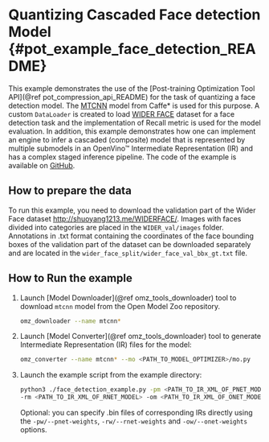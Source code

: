 # Quantizing Cascaded Face detection Model {#pot_example_face_detection_README}

This example demonstrates the use of the [Post-training Optimization Tool API](@ref pot_compression_api_README) for the task of quantizing a face detection model.
The [MTCNN](https://github.com/openvinotoolkit/open_model_zoo/blob/master/models/public/mtcnn/mtcnn.md) model from Caffe* is used for this purpose.
A custom `DataLoader` is created to load [WIDER FACE](http://shuoyang1213.me/WIDERFACE/) dataset for a face detection task 
and the implementation of Recall metric is used for the model evaluation. In addition, this example demonstrates how one can implement 
an engine to infer a cascaded (composite) model that is represented by multiple submodels in an OpenVino&trade; Intermediate Representation (IR)
and has a complex staged inference pipeline. The code of the example is available on [GitHub](https://github.com/openvinotoolkit/openvino/tree/master/tools/pot/openvino/tools/pot/api/samples/face_detection).

## How to prepare the data

To run this example, you need to download the validation part of the Wider Face dataset http://shuoyang1213.me/WIDERFACE/.
Images with faces divided into categories are placed in the `WIDER_val/images` folder.
Annotations in .txt format containing the coordinates of the face bounding boxes of the validation part of the dataset 
can be downloaded separately and are located in the `wider_face_split/wider_face_val_bbx_gt.txt` file.

## How to Run the example

1. Launch [Model Downloader](@ref omz_tools_downloader) tool to download `mtcnn` model from the Open Model Zoo repository.
   ```sh
   omz_downloader --name mtcnn*
   ```
2. Launch [Model Converter](@ref omz_tools_downloader) tool to generate Intermediate Representation (IR) files for the model:
   ```sh
   omz_converter --name mtcnn* --mo <PATH_TO_MODEL_OPTIMIZER>/mo.py
   ```
3. Launch the example script from the example directory:
   ```sh
   python3 ./face_detection_example.py -pm <PATH_TO_IR_XML_OF_PNET_MODEL> 
   -rm <PATH_TO_IR_XML_OF_RNET_MODEL> -om <PATH_TO_IR_XML_OF_ONET_MODEL> -d <WIDER_val/images> -a <wider_face_split/wider_face_val_bbx_gt.txt>
   ```
   Optional: you can specify .bin files of corresponding IRs directly using the `-pw/--pnet-weights`, `-rw/--rnet-weights` and `-ow/--onet-weights` options.
